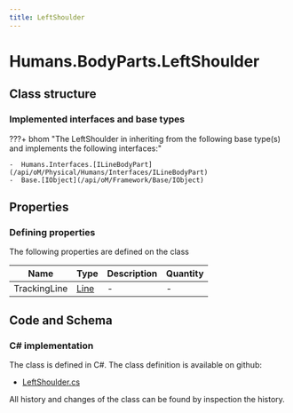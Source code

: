 ```yaml
---
title: LeftShoulder
---
```


# Humans.BodyParts.LeftShoulder



## Class structure

### Implemented interfaces and base types

???+ bhom "The LeftShoulder in inheriting from the following base type(s) and implements the following interfaces:"

    -  Humans.Interfaces.[ILineBodyPart](/api/oM/Physical/Humans/Interfaces/ILineBodyPart)
    -  Base.[IObject](/api/oM/Framework/Base/IObject)


## Properties



### Defining properties

The following properties are defined on the class

| Name             | Type             | Description      | Quantity         |
|------------------|------------------|------------------|------------------|
| TrackingLine | [Line](/api/oM/Dimensional/Geometry/Line) | - | - |


## Code and Schema

### C# implementation

The class is defined in C#. The class definition is available on github:

- [LeftShoulder.cs](https://github.com/BHoM/BHoM/blob/develop/Humans_oM/BodyParts\LeftShoulder.cs)

All history and changes of the class can be found by inspection the history.
